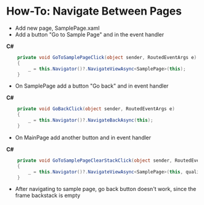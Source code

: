 # How-To: Navigate Between Pages

- Add new page, SamplePage.xaml
- Add a button "Go to Sample Page" and in the event handler  

**C#**  
```csharp
    private void GoToSamplePageClick(object sender, RoutedEventArgs e)
    {
		_ = this.Navigator()?.NavigateViewAsync<SamplePage>(this);
    }
```

- On SamplePage add a button "Go back" and in event handler

**C#**  
```csharp
    private void GoBackClick(object sender, RoutedEventArgs e)
    {
        _ = this.Navigator()?.NavigateBackAsync(this);
    }
```

- On MainPage add another button and in event handler

**C#**  
```csharp
	private void GoToSamplePageClearStackClick(object sender, RoutedEventArgs e)
    {
		_ = this.Navigator()?.NavigateViewAsync<SamplePage>(this, qualifier:Qualifiers.ClearBackStack);
    }
```
- After navigating to sample page, go back button doesn't work, since the frame backstack is empty
